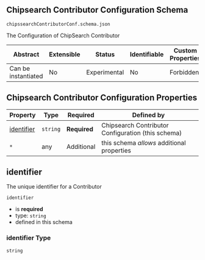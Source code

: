 
## Chipsearch Contributor Configuration Schema

```
chipssearchContributorConf.schema.json
```

The Configuration of ChipSearch Contributor

| Abstract | Extensible | Status | Identifiable | Custom Properties | Additional Properties | Defined In |
|----------|------------|--------|--------------|-------------------|-----------------------|------------|
| Can be instantiated | No | Experimental | No | Forbidden | Permitted |  |

## Chipsearch Contributor Configuration Properties

| Property | Type | Required | Defined by |
|----------|------|----------|------------|
| [identifier](#identifier) | `string` | **Required** | Chipsearch Contributor Configuration (this schema) |
| `*` | any | Additional | this schema *allows* additional properties |

## identifier

The unique identifier for a Contributor

`identifier`
* is **required**
* type: `string`
* defined in this schema

### identifier Type


`string`





